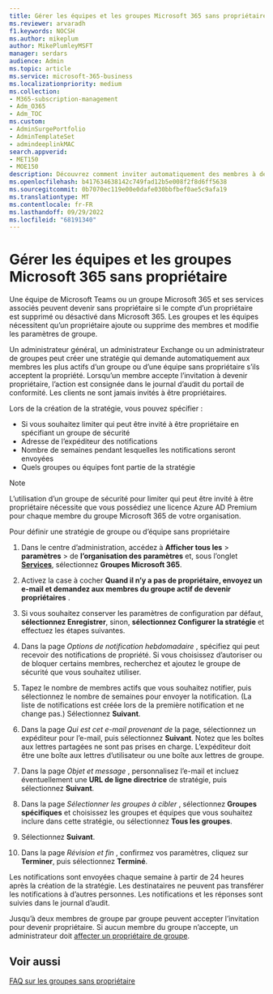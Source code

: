 ```yaml
---
title: Gérer les équipes et les groupes Microsoft 365 sans propriétaire
ms.reviewer: arvaradh
f1.keywords: NOCSH
ms.author: mikeplum
author: MikePlumleyMSFT
manager: serdars
audience: Admin
ms.topic: article
ms.service: microsoft-365-business
ms.localizationpriority: medium
ms.collection:
- M365-subscription-management
- Adm_O365
- Adm_TOC
ms.custom:
- AdminSurgePortfolio
- AdminTemplateSet
- admindeeplinkMAC
search.appverid:
- MET150
- MOE150
description: Découvrez comment inviter automatiquement des membres à devenir propriétaires d’un groupe Microsoft 365 sans propriétaire ou d’une équipe dans Microsoft Teams.
ms.openlocfilehash: b417634638142c749fad12b5e008f2f8d6ff5638
ms.sourcegitcommit: 0b7070ec119e00e0dafe030bbfbef0ae5c9afa19
ms.translationtype: MT
ms.contentlocale: fr-FR
ms.lasthandoff: 09/29/2022
ms.locfileid: "68191340"
---
```

# <a name="manage-ownerless-microsoft-365-groups-and-teams"></a>Gérer les équipes et les groupes Microsoft 365 sans propriétaire

Une équipe de Microsoft Teams ou un groupe Microsoft 365 et ses services associés peuvent devenir sans propriétaire si le compte d’un propriétaire est supprimé ou désactivé dans Microsoft 365. Les groupes et les équipes nécessitent qu’un propriétaire ajoute ou supprime des membres et modifie les paramètres de groupe.

Un administrateur général, un administrateur Exchange ou un administrateur de groupes peut créer une stratégie qui demande automatiquement aux membres les plus actifs d’un groupe ou d’une équipe sans propriétaire s’ils acceptent la propriété. Lorsqu’un membre accepte l’invitation à devenir propriétaire, l’action est consignée dans le journal d’audit du portail de conformité. Les clients ne sont jamais invités à être propriétaires.

Lors de la création de la stratégie, vous pouvez spécifier :
- Si vous souhaitez limiter qui peut être invité à être propriétaire en spécifiant un groupe de sécurité
- Adresse de l’expéditeur des notifications
- Nombre de semaines pendant lesquelles les notifications seront envoyées
- Quels groupes ou équipes font partie de la stratégie

> [!Note]
> L’utilisation d’un groupe de sécurité pour limiter qui peut être invité à être propriétaire nécessite que vous possédiez une licence Azure AD Premium pour chaque membre du groupe Microsoft 365 de votre organisation.

Pour définir une stratégie de groupe ou d’équipe sans propriétaire

1. Dans le centre d’administration, accédez à **Afficher tous les** \> **paramètres** \> de **l’organisation des paramètres** et, sous l’onglet <a href="https://go.microsoft.com/fwlink/p/?linkid=2053743" target="_blank">**Services**</a>, sélectionnez **Groupes Microsoft 365**.

1. Activez la case à cocher **Quand il n’y a pas de propriétaire, envoyez un e-mail et demandez aux membres du groupe actif de devenir propriétaires** .

1. Si vous souhaitez conserver les paramètres de configuration par défaut, **sélectionnez Enregistrer**, sinon, **sélectionnez Configurer la stratégie** et effectuez les étapes suivantes.

1. Dans la page *Options de notification hebdomadaire* , spécifiez qui peut recevoir des notifications de propriété. Si vous choisissez d’autoriser ou de bloquer certains membres, recherchez et ajoutez le groupe de sécurité que vous souhaitez utiliser.

1. Tapez le nombre de membres actifs que vous souhaitez notifier, puis sélectionnez le nombre de semaines pour envoyer la notification. (La liste de notifications est créée lors de la première notification et ne change pas.) Sélectionnez **Suivant**.

1. Dans la page *Qui est cet e-mail provenant de* la page, sélectionnez un expéditeur pour l’e-mail, puis sélectionnez **Suivant**. Notez que les boîtes aux lettres partagées ne sont pas prises en charge. L’expéditeur doit être une boîte aux lettres d’utilisateur ou une boîte aux lettres de groupe.

1. Dans la page *Objet et message* , personnalisez l’e-mail et incluez éventuellement une **URL de ligne directrice** de stratégie, puis sélectionnez **Suivant**.

1. Dans la page *Sélectionner les groupes à cibler* , sélectionnez **Groupes spécifiques** et choisissez les groupes et équipes que vous souhaitez inclure dans cette stratégie, ou sélectionnez **Tous les groupes**.

1. Sélectionnez **Suivant**.

1. Dans la page *Révision et fin* , confirmez vos paramètres, cliquez sur **Terminer**, puis sélectionnez **Terminé**.

Les notifications sont envoyées chaque semaine à partir de 24 heures après la création de la stratégie. Les destinataires ne peuvent pas transférer les notifications à d’autres personnes. Les notifications et les réponses sont suivies dans le journal d’audit.

Jusqu’à deux membres de groupe par groupe peuvent accepter l’invitation pour devenir propriétaire. Si aucun membre du groupe n’accepte, un administrateur doit [affecter un propriétaire de groupe](/admin/create-groups/add-or-remove-members-from-groups).

## <a name="related-topics"></a>Voir aussi

[FAQ sur les groupes sans propriétaire](/exchange/troubleshoot/groups-and-distribution-lists/ownerless-group-policy)
